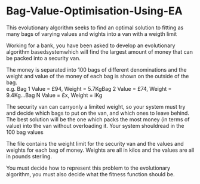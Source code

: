 # Bag-Value-Optimisation-Using-EA
This evolutionary algorithm seeks to find an optimal solution to fitting as many bags of varying values and wights into a van with a weigth limit

Working for a bank, you have been asked to develop an evolutionary algorithm basedsystemwhich will find the largest amount of money that can be packed into a security van. 

The money is separated into 100 bags of different denominations and the weight and value of the money of each bag is shown on the outside of the bag.  
e.g.  Bag 1 Value = £94, Weight = 5.7KgBag 2 Value = £74, Weight = 9.4Kg...Bag N Value = £x, Weight = iKg

The security van can carryonly a limited weight, so your system must try and decide which bags to put on the van, and which ones to leave behind.  The best solution will be the one which packs the most money (in terms of value) into the van without overloading it. 
Your system shouldread in the 100 bag values

The file contains the weight limit for the security van and the values and weights for each bag of money.  Weights are all in kilos and the values are all in pounds sterling.

You must decide how to represent this problem to the evolutionary algorithm, you must also decide what the fitness function should be.
